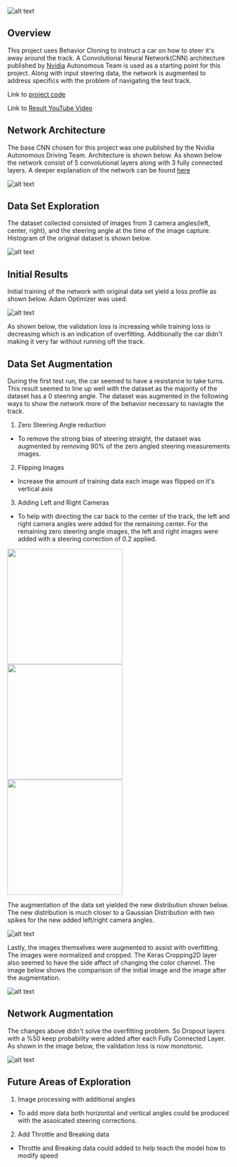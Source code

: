 [//]: # (Image References)

[image1]: ./images/original_steering_hist.png "Original Historgram"
[image2]: ./images/orignal_fit_historgram.png "Orignal Fit Historgram"
[image3]: ./images/left.jpg "Left View"
[image4]: ./images/center.jpg "Center View"
[image5]: ./images/right.jpg "Right View"

[image6]: ./images/steering_hist.png "Steering Historgram"

[image7]: ./images/comp_images.png "Compare Images"
[image8]: ./images/historgram_good_loss.png "Historgram Good Loss"
[image9]: ./images/nvidia.png "CNN"
[image10]: ./images/banner.png "Bannor"


![alt text][image10]
## **Overview**

This project uses Behavior Cloning to instruct a car on how to steer it's away around the track.   A Convolutional Neural Network(CNN) architecture published by [Nvidia](https://devblogs.nvidia.com/parallelforall/deep-learning-self-driving-cars/) Autonomous Team is used as a starting point for this project.  Along with input steering data, the network is augmented to address specifics with the problem of navigating the test track.  

Link to [project code](https://github.com/hbutler97/Carnd-Behavior-Cloning/blob/master/model.py)

Link to [Result YouTube Video](https://youtu.be/caXTWlKYVHk)

## **Network Architecture**

The base CNN chosen for this project was one published by the Nvidia Autonomous Driving Team.  Architecture is shown below.  As shown below the network consist of 5 convolutional layers along with 3 fully connected layers.   A deeper explanation of the network can be found [here](https://devblogs.nvidia.com/parallelforall/deep-learning-self-driving-cars/)

![alt text][image9]


## **Data Set Exploration**

The dataset collected consisted of images from 3 camera angles(left, center, right), and the steering angle at the time of the image capture.  Histogram of the original dataset is shown below.  

![alt text][image1]

## **Initial Results**

Initial training of the network with original data set yield a loss profile as shown below.  Adam Optimizer was used.

![alt text][image2]

As shown below, the validation loss is increasing while training loss is decreasing which is an indication of overfitting.  Additionally the car didn't making it very far without running off the track.  

## **Data Set Augmentation**

During the first test run, the car seemed to have a resistance to take turns.  This result seemed to line up well with the dataset as the majority of the dataset has a 0 steering angle.  The dataset was augmented in the following ways to show the network more of the behavior necessary to naviagte the track.

1. Zero Steering Angle reduction
* To remove the strong bias of steering straight, the dataset was augmented by removing 90% of the zero angled steering measurements images.
2. Flipping Images
* Increase the amount of training data each image was flipped on it's vertical axis
3. Adding Left and Right Cameras
* To help with directing the car back to the center of the track, the left and right camera angles were added for the remaining center. For the remaining zero steering angle images, the left and right images were added with a steering correction of 0.2 applied.

<img src="./images/left.jpg" width="260"/> <img src="./images/center.jpg" width="260"/> <img src="./images/right.jpg" width="260"/>

The augmentation of the data set yielded the new distribution shown below.  The new distribution is much closer to a Gaussian Distribution with two spikes for the new added left/right camera angles.

![alt text][image6]

Lastly, the images themselves were augmented to assist with overfitting.  The images were normalized and cropped.  The Keras Cropping2D layer also seemed to have the side affect of changing the color channel. The image below shows the comparison of the initial image and the image after the augmentation. 

![alt text][image7]

## **Network Augmentation**

The changes above didn't solve the overfitting problem.  So Dropout layers with  a %50 keep probability were added after each Fully Connected Layer.  
As shown in the image below, the validation loss is now monotonic.  

![alt text][image8]


## **Future Areas of Exploration**
1. Image processing with additional angles
* To add more data both horizontal and vertical angles could be produced with the assoicated steering corrections.  	
2. Add Throttle and Breaking data
* Throttle and Breaking data could added to help teach the model how to modify speed





